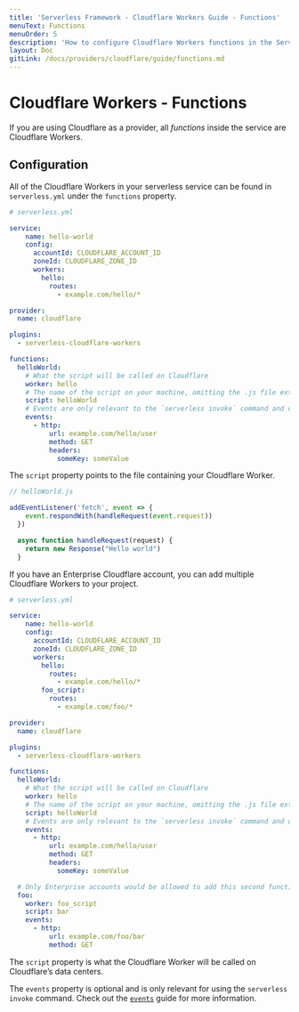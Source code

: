```yaml
---
title: 'Serverless Framework - Cloudflare Workers Guide - Functions'
menuText: Functions
menuOrder: 5
description: 'How to configure Cloudflare Workers functions in the Serverless Framework'
layout: Doc
gitLink: /docs/providers/cloudflare/guide/functions.md
---
```


# Cloudflare Workers - Functions

If you are using Cloudflare as a provider, all *functions* inside the service are Cloudflare Workers.

## Configuration

All of the Cloudflare Workers in your serverless service can be found in `serverless.yml` under the `functions` property.

```yml
# serverless.yml

service:
    name: hello-world
    config:
      accountId: CLOUDFLARE_ACCOUNT_ID 
      zoneId: CLOUDFLARE_ZONE_ID 
      workers:
        hello:
          routes:
            - example.com/hello/*

provider:
  name: cloudflare

plugins:
  - serverless-cloudflare-workers

functions:
  helloWorld:
    # What the script will be called on Cloudflare
    worker: hello
    # The name of the script on your machine, omitting the .js file extension
    script: helloWorld
    # Events are only relevant to the `serverless invoke` command and don’t affect deployment in any way
    events:
      - http:
          url: example.com/hello/user
          method: GET
          headers:
            someKey: someValue
```

The `script` property points to the file containing your Cloudflare Worker.

```javascript
// helloWorld.js

addEventListener('fetch', event => {
    event.respondWith(handleRequest(event.request))
  })

  async function handleRequest(request) {
    return new Response("Hello world")
  }
```

If you have an Enterprise Cloudflare account, you can add multiple Cloudflare Workers to your project.

```yml
# serverless.yml

service:
    name: hello-world
    config:
      accountId: CLOUDFLARE_ACCOUNT_ID 
      zoneId: CLOUDFLARE_ZONE_ID 
      workers:
        hello:
          routes:
            - example.com/hello/*
        foo_script:
          routes:
            - example.com/foo/*

provider:
  name: cloudflare

plugins:
  - serverless-cloudflare-workers

functions:
  helloWorld:
    # What the script will be called on Cloudflare
    worker: hello
    # The name of the script on your machine, omitting the .js file extension
    script: helloWorld
    # Events are only relevant to the `serverless invoke` command and don’t affect deployment in any way
    events:
      - http:
          url: example.com/hello/user
          method: GET
          headers:
            someKey: someValue

  # Only Enterprise accounts would be allowed to add this second function and its corresponding route above
  foo:
    worker: foo_script
    script: bar
    events:
      - http:
          url: example.com/foo/bar
          method: GET
```
The `script` property is what the Cloudflare Worker will be called on Cloudflare’s data centers.

The `events` property is optional and is only relevant for using the `serverless invoke` command. Check out the [`events`](../events) guide for more information.
